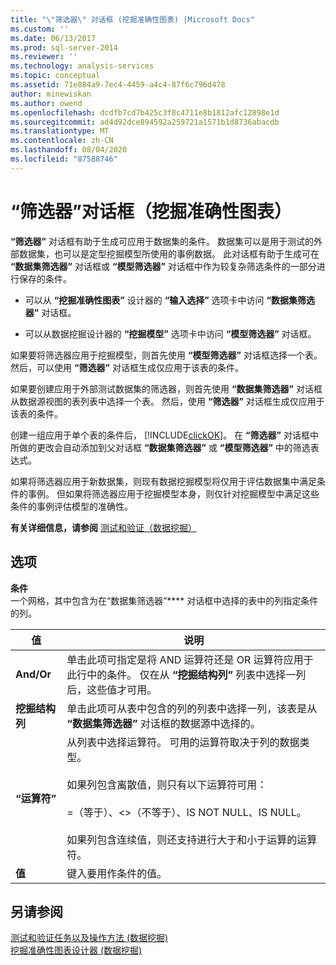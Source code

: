 ```yaml
---
title: "\"筛选器\" 对话框 (挖掘准确性图表) |Microsoft Docs"
ms.custom: ''
ms.date: 06/13/2017
ms.prod: sql-server-2014
ms.reviewer: ''
ms.technology: analysis-services
ms.topic: conceptual
ms.assetid: 71e884a9-7ec4-4459-a4c4-87f6c796d478
author: minewiskan
ms.author: owend
ms.openlocfilehash: dcdfb7cd7b425c3f8c4711e8b1812afc12898e1d
ms.sourcegitcommit: ad4d92dce894592a259721a1571b1d8736abacdb
ms.translationtype: MT
ms.contentlocale: zh-CN
ms.lasthandoff: 08/04/2020
ms.locfileid: "87588746"
---
```

# <a name="filter-dialog-box-mining-accuracy-chart"></a>“筛选器”对话框（挖掘准确性图表）
  **“筛选器”** 对话框有助于生成可应用于数据集的条件。 数据集可以是用于测试的外部数据集，也可以是定型挖掘模型所使用的事例数据。 此对话框有助于生成可在 **“数据集筛选器”** 对话框或 **“模型筛选器”** 对话框中作为较复杂筛选条件的一部分进行保存的条件。  
  
-   可以从 **“挖掘准确性图表”** 设计器的 **“输入选择”** 选项卡中访问 **“数据集筛选器”** 对话框。  
  
-   可以从数据挖掘设计器的 **“挖掘模型”** 选项卡中访问 **“模型筛选器”** 对话框。  
  
 如果要将筛选器应用于挖掘模型，则首先使用 **“模型筛选器”** 对话框选择一个表。 然后，可以使用 **“筛选器”** 对话框生成仅应用于该表的条件。  
  
 如果要创建应用于外部测试数据集的筛选器，则首先使用 **“数据集筛选器”** 对话框从数据源视图的表列表中选择一个表。 然后，使用 **“筛选器”** 对话框生成仅应用于该表的条件。  
  
 创建一组应用于单个表的条件后， [!INCLUDE[clickOK](../includes/clickok-md.md)]。 在 **“筛选器”** 对话框中所做的更改会自动添加到父对话框 **“数据集筛选器”** 或 **“模型筛选器”** 中的筛选表达式。  
  
 如果将筛选器应用于新数据集，则现有数据挖掘模型将仅用于评估数据集中满足条件的事例。 但如果将筛选器应用于挖掘模型本身，则仅针对挖掘模型中满足这些条件的事例评估模型的准确性。  
  
 **有关详细信息，请参阅** [测试和验证（数据挖掘）](data-mining/testing-and-validation-data-mining.md)  
  
## <a name="options"></a>选项  
 **条件**  
 一个网格，其中包含为在“数据集筛选器”**** 对话框中选择的表中的列指定条件的列。  
  
|值|说明|  
|-----------|-----------------|  
|**And/Or**|单击此项可指定是将 AND 运算符还是 OR 运算符应用于此行中的条件。 仅在从 **“挖掘结构列”** 列表中选择一列后，这些值才可用。|  
|**挖掘结构列**|单击此项可从表中包含的列的列表中选择一列，该表是从 **“数据集筛选器”** 对话框的数据源中选择的。|  
|**“运算符”**|从列表中选择运算符。 可用的运算符取决于列的数据类型。<br /><br /> 如果列包含离散值，则只有以下运算符可用：<br /><br /> =（等于）、<>（不等于）、IS NOT NULL、IS NULL。<br /><br /> 如果列包含连续值，则还支持进行大于和小于运算的运算符。|  
|**值**|键入要用作条件的值。|  
  
## <a name="see-also"></a>另请参阅  
 [测试和验证任务以及操作方法 &#40;数据挖掘&#41;](data-mining/testing-and-validation-tasks-and-how-tos-data-mining.md)   
 [挖掘准确性图表设计器 &#40;数据挖掘&#41;](mining-accuracy-chart-designer-data-mining.md)  
  
  
